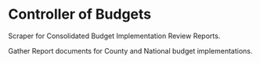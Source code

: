 # Controller of Budgets

Scraper for Consolidated Budget Implementation Review Reports.

Gather Report documents for County and National budget implementations. 
